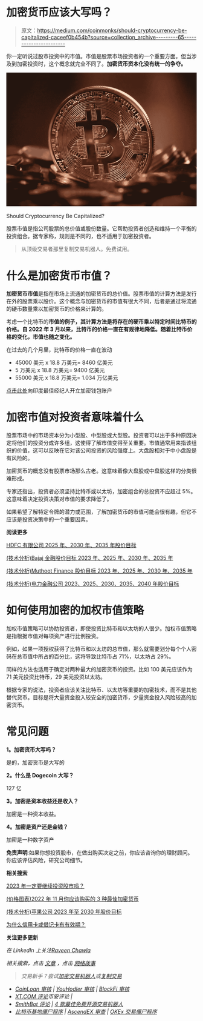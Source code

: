 # 加密货币应该大写吗？

> 原文：<https://medium.com/coinmonks/should-cryptocurrency-be-capitalized-caceef0b454b?source=collection_archive---------65----------------------->

你一定听说过股市投资中的市值。市值是股票市场投资者的一个重要方面。但当涉及到加密投资时，这个概念就完全不同了。**加密货币资本化没有统一的争夺。**

![](img/8d4439ccdd400073db98832d04a58e36.png)

Should Cryptocurrency Be Capitalized?

股票市值是指公司股票的总价值或股份数量。它帮助投资者创造和维持一个平衡的投资组合。据专家称，规则是不同的，也不适用于加密投资者。

> 从顶级交易者那里复制交易机器人。免费试用。

# 什么是加密货币市值？

**加密货币市值**是指在市场上流通的加密货币的总价值。股票市值的计算方法是发行在外的股票乘以股价。这个概念与加密货币的市值有很大不同，后者是通过将流通的硬币数量乘以加密货币的价格来计算的。

考虑一个比特币的**市值的例子，其计算方法是将存在的硬币乘以特定时间比特币的价格。自 2022 年 3 月以来，比特币的价格一直在有规律地降低。随着比特币价格的变化，市值也随之变化。**

在过去的几个月里，比特币的价格一直在波动

*   45000 美元 x 18.8 万美元= 8460 亿美元
*   5 万美元 x 18.8 万美元= 9400 亿美元
*   55000 美元 x 18.8 万美元= 1.034 万亿美元

[点击此处](https://wazirx.com/invite/jkwe73z9)向印度最佳经纪人开立加密钱包账户

# 加密市值对投资者意味着什么

股票市场中的市场资本分为小型股、中型股或大型股。投资者可以出于多种原因决定将他们的投资分成许多组，这使得了解市值变得至关重要。市值通常用来指该组织的价值，这可以反映在它对该公司投资的风险强度上。大盘股相对于中小盘股是有风险的。

加密货币的概念没有股票市场那么古老。这意味着像大盘股或中盘股这样的分类很难形成。

专家还指出，投资者必须坚持比特币或以太坊，加密组合的总投资不应超过 5%。这意味着决定投资决策对市值的要求降低了。

如果希望了解特定令牌的潜力或范围，了解加密货币的市值可能会很有趣，但它不应该是投资决策中的一个重要因素。

**阅读更多**

[HDFC 有限公司 2025 年、2030 年、2035 年股价目标](https://updatedgeek.com/hdfc-ltd-share-price-target/)

[(技术分析)Bajaj 金融股价目标 2023 年、2025 年、2030 年、2035 年](https://updatedgeek.com/bajaj-finance-share-price-and-target/)

[(技术分析)Muthoot Finance 股价目标 2023 年、2025 年、2030 年、2035 年](https://updatedgeek.com/muthoot-finance-share-price-target/)

[(技术分析)电力金融公司 2023、2025、2030、2035、2040 年股价目标](https://updatedgeek.com/power-finance-corporation-share-price-target/)

# 如何使用加密的加权市值策略

加权市值策略可以协助投资者，即使投资比特币和以太坊的人很少。加权市值策略是指根据市值对每项资产进行比例投资。

例如，如果一项授权获得了比特币和以太坊的总市值，那么就需要划分每个个人密码在总市值中所占的百分比，这将导致比特币占 71%，以太坊占 29%。

同样的方法也适用于确定对两种最大的加密货币的投资。比如 100 美元应该作为 71 美元投资比特币，29 美元投资以太坊。

根据专家的说法，投资者应该关注比特币、以太坊等重要的加密技术，而不是其他替代货币。目标是将大量资金投入较安全的加密货币，少量资金投入风险较高的加密货币。

# 常见问题

**1。加密货币大写吗？**

是的，加密货币是大写的

**2。什么是 Dogecoin 大写？**

127 亿

**3。加密是资本收益还是收入？**

加密是一种资本收益。

**4。加密是资产还是金钱？**

加密是一种数字资产

**免责声明**:如果你想投资股市，在做出购买决定之前，你应该咨询你的理财顾问。你应该评估风险，研究公司细节。

**相关搜索**

[2023 年一定要继续投资股市吗？](https://updatedgeek.com/keep-investing-in-the-stock-market/)

[(价格图表)2022 年 11 月你应该购买的 3 种最佳加密货币](https://updatedgeek.com/best-cryptocurrency-to-buy-november/)

[(技术分析)苹果公司 2023 年至 2030 年股价目标](https://updatedgeek.com/apple-inc-share-price-target/)

[为什么信用卡或借记卡有有效期？](https://updatedgeek.com/why-credit-or-debit-cards-have-expiry-date/)

**关注更多更新**

*在 LinkedIn 上关注*[*Raveen Chawla*](https://www.linkedin.com/in/raveen-chawla-02b3017b)

**相关搜索，点击* [*文章*](https://updatedgeek.com/) *，点击* [*网络故事*](https://updatedgeek.com/web-story-sitemap.xml)*

> *交易新手？尝试[加密交易机器人](/coinmonks/crypto-trading-bot-c2ffce8acb2a)或[复制交易](/coinmonks/top-10-crypto-copy-trading-platforms-for-beginners-d0c37c7d698c)*

*   *[CoinLoan 审核](https://coincodecap.com/coinloan-review) | [YouHodler 审核](/coinmonks/youhodler-4-easy-ways-to-make-money-98969b9689f2) | [BlockFi 审核](https://coincodecap.com/blockfi-review)*
*   *[XT.COM 评论](https://coincodecap.com/profittradingapp-for-binance)币安评论 |*
*   *[SmithBot 评论](https://coincodecap.com/smithbot-review) | [4 款最佳免费开源交易机器人](https://coincodecap.com/free-open-source-trading-bots)*
*   *[比特币基地僵尸程序](/coinmonks/coinbase-bots-ac6359e897f3) | [AscendEX 审查](/coinmonks/ascendex-review-53e829cf75fa) | [OKEx 交易僵尸程序](/coinmonks/okex-trading-bots-234920f61e60)*